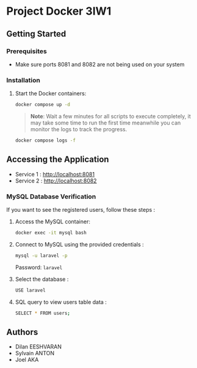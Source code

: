 # Project Docker 3IW1

## Getting Started

### Prerequisites

* Make sure ports 8081 and 8082 are not being used on your system

### Installation

1. Start the Docker containers:

   ```bash
   docker compose up -d
   ```

   > **Note**: Wait a few minutes for all scripts to execute completely, it may take some time to run the first time meanwhile you can monitor the logs to track the progress.

   ```bash
   docker compose logs -f
   ```

## Accessing the Application

* Service 1 : [http://localhost:8081](http://localhost:8081)
* Service 2 : [http://localhost:8082](http://localhost:8082)

### MySQL Database Verification

If you want to see the registered users, follow these steps :

1. Access the MySQL container:

   ```bash
   docker exec -it mysql bash
   ```

2. Connect to MySQL using the provided credentials :

   ```bash
   mysql -u laravel -p
   ```

   Password: `laravel`

3. Select the database :

   ```bash
   USE laravel
   ```

4. SQL query to view users table data :

   ```bash
   SELECT * FROM users;
   ```

## Authors

* Dilan EESHVARAN
* Sylvain ANTON
* Joel AKA
